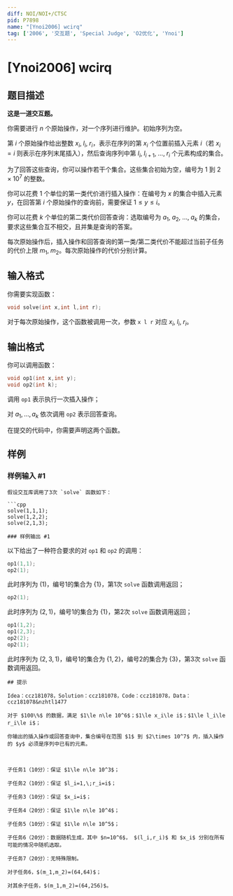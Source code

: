 ```yaml
---
diff: NOI/NOI+/CTSC
pid: P7898
name: "[Ynoi2006] wcirq"
tag: ['2006', '交互题', 'Special Judge', 'O2优化', 'Ynoi']
---
```

# [Ynoi2006] wcirq
## 题目描述

**这是一道交互题。**

你需要进行 $n$ 个原始操作，对一个序列进行维护。初始序列为空。

第 $i$ 个原始操作给出整数 $x_i,\;l_i,\;r_i$，表示在序列的第 $x_i$ 个位置前插入元素 $i$（若 $x_i=i$ 则表示在序列末尾插入），然后查询序列中第 $l_i,\;l_{i+1},\;\dots,\;r_i$ 个元素构成的集合。

为了回答这些查询，你可以操作若干个集合。这些集合初始为空，编号为 $1$ 到 $2\times 10^7$ 的整数。

你可以花费 $1$ 个单位的第一类代价进行插入操作：在编号为 $x$ 的集合中插入元素 $y$，在回答第 $i$ 个原始操作的查询前，需要保证 $1\le y\le i$。

你可以花费 $k$ 个单位的第二类代价回答查询：选取编号为 $a_1,\;a_2,\;\dots,\;a_k$ 的集合，要求这些集合互不相交，且并集是查询的答案。

每次原始操作后，插入操作和回答查询的第一类/第二类代价不能超过当前子任务的代价上限 $m_1,\;m_2$。每次原始操作的代价分别计算。
## 输入格式

你需要实现函数：

```cpp
void solve(int x,int l,int r);
```

对于每次原始操作，这个函数被调用一次，参数 `x l r` 对应 $x_i,\;l_i,\;r_i$。
## 输出格式

你可以调用函数：

```cpp
void op1(int x,int y);
void op2(int k);
```

调用 `op1` 表示执行一次插入操作；

对 $a_1,\dots,a_k$ 依次调用 `op2` 表示回答查询。

在提交的代码中，你需要声明这两个函数。
## 样例

### 样例输入 #1
```
假设交互库调用了3次 `solve` 函数如下：

```cpp
solve(1,1,1);
solve(1,2,2);
solve(2,1,3);
```
```
### 样例输出 #1
```
以下给出了一种符合要求的对 `op1` 和 `op2` 的调用：

```cpp
op1(1,1);
op2(1);
```

此时序列为 $(1)$，编号1的集合为 $\{1\}$，第1次 `solve` 函数调用返回；

```cpp
op2(1);
```

此时序列为 $(2,1)$，编号1的集合为 $\{1\}$，第2次 `solve` 函数调用返回；

```cpp
op1(1,2);
op1(2,3);
op2(2);
op2(1);
```

此时序列为 $(2,3,1)$，编号1的集合为 $\{1,2\}$，编号2的集合为 $\{3\}$，第3次 `solve` 函数调用返回。
```
## 提示

Idea：ccz181078，Solution：ccz181078，Code：ccz181078，Data：ccz181078&nzhtl1477

对于 $100\%$ 的数据，满足 $1\le n\le 10^6$；$1\le x_i\le i$；$1\le l_i\le r_i\le i$；

你输出的插入操作或回答查询中，集合编号在范围 $1$ 到 $2\times 10^7$ 内，插入操作的 $y$ 必须是序列中已有的元素。



子任务1（10分）：保证 $1\le n\le 10^3$；

子任务2（10分）：保证 $l_i=1,\;r_i=i$；

子任务3（10分）：保证 $x_i=i$；

子任务4（20分）：保证 $1\le n\le 10^4$；

子任务5（10分）：保证 $1\le n\le 10^5$；

子任务6（20分）：数据随机生成，其中 $n=10^6$， $(l_i,r_i)$ 和 $x_i$ 分别在所有可能的情况中随机选取。

子任务7（20分）：无特殊限制。

对子任务6，$(m_1,m_2)=(64,64)$；

对其余子任务，$(m_1,m_2)=(64,256)$。

